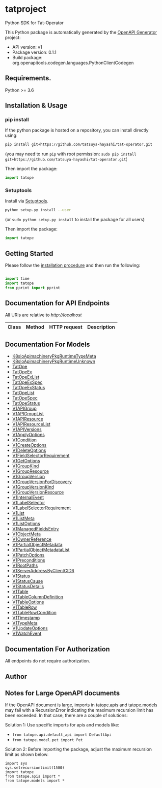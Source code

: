 # tatproject
Python SDK for Tat-Operator

This Python package is automatically generated by the [OpenAPI Generator](https://openapi-generator.tech) project:

- API version: v1
- Package version: 0.1.1
- Build package: org.openapitools.codegen.languages.PythonClientCodegen

## Requirements.

Python >= 3.6

## Installation & Usage
### pip install

If the python package is hosted on a repository, you can install directly using:

```sh
pip install git+https://github.com/tatsuya-hayashi/tat-operator.git
```
(you may need to run `pip` with root permission: `sudo pip install git+https://github.com/tatsuya-hayashi/tat-operator.git`)

Then import the package:
```python
import tatope
```

### Setuptools

Install via [Setuptools](http://pypi.python.org/pypi/setuptools).

```sh
python setup.py install --user
```
(or `sudo python setup.py install` to install the package for all users)

Then import the package:
```python
import tatope
```

## Getting Started

Please follow the [installation procedure](#installation--usage) and then run the following:

```python

import time
import tatope
from pprint import pprint
```

## Documentation for API Endpoints

All URIs are relative to *http://localhost*

Class | Method | HTTP request | Description
------------ | ------------- | ------------- | -------------


## Documentation For Models

 - [K8sIoApimachineryPkgRuntimeTypeMeta](docs/K8sIoApimachineryPkgRuntimeTypeMeta.md)
 - [K8sIoApimachineryPkgRuntimeUnknown](docs/K8sIoApimachineryPkgRuntimeUnknown.md)
 - [TatOpe](docs/TatOpe.md)
 - [TatOpeEx](docs/TatOpeEx.md)
 - [TatOpeExList](docs/TatOpeExList.md)
 - [TatOpeExSpec](docs/TatOpeExSpec.md)
 - [TatOpeExStatus](docs/TatOpeExStatus.md)
 - [TatOpeList](docs/TatOpeList.md)
 - [TatOpeSpec](docs/TatOpeSpec.md)
 - [TatOpeStatus](docs/TatOpeStatus.md)
 - [V1APIGroup](docs/V1APIGroup.md)
 - [V1APIGroupList](docs/V1APIGroupList.md)
 - [V1APIResource](docs/V1APIResource.md)
 - [V1APIResourceList](docs/V1APIResourceList.md)
 - [V1APIVersions](docs/V1APIVersions.md)
 - [V1ApplyOptions](docs/V1ApplyOptions.md)
 - [V1Condition](docs/V1Condition.md)
 - [V1CreateOptions](docs/V1CreateOptions.md)
 - [V1DeleteOptions](docs/V1DeleteOptions.md)
 - [V1FieldSelectorRequirement](docs/V1FieldSelectorRequirement.md)
 - [V1GetOptions](docs/V1GetOptions.md)
 - [V1GroupKind](docs/V1GroupKind.md)
 - [V1GroupResource](docs/V1GroupResource.md)
 - [V1GroupVersion](docs/V1GroupVersion.md)
 - [V1GroupVersionForDiscovery](docs/V1GroupVersionForDiscovery.md)
 - [V1GroupVersionKind](docs/V1GroupVersionKind.md)
 - [V1GroupVersionResource](docs/V1GroupVersionResource.md)
 - [V1InternalEvent](docs/V1InternalEvent.md)
 - [V1LabelSelector](docs/V1LabelSelector.md)
 - [V1LabelSelectorRequirement](docs/V1LabelSelectorRequirement.md)
 - [V1List](docs/V1List.md)
 - [V1ListMeta](docs/V1ListMeta.md)
 - [V1ListOptions](docs/V1ListOptions.md)
 - [V1ManagedFieldsEntry](docs/V1ManagedFieldsEntry.md)
 - [V1ObjectMeta](docs/V1ObjectMeta.md)
 - [V1OwnerReference](docs/V1OwnerReference.md)
 - [V1PartialObjectMetadata](docs/V1PartialObjectMetadata.md)
 - [V1PartialObjectMetadataList](docs/V1PartialObjectMetadataList.md)
 - [V1PatchOptions](docs/V1PatchOptions.md)
 - [V1Preconditions](docs/V1Preconditions.md)
 - [V1RootPaths](docs/V1RootPaths.md)
 - [V1ServerAddressByClientCIDR](docs/V1ServerAddressByClientCIDR.md)
 - [V1Status](docs/V1Status.md)
 - [V1StatusCause](docs/V1StatusCause.md)
 - [V1StatusDetails](docs/V1StatusDetails.md)
 - [V1Table](docs/V1Table.md)
 - [V1TableColumnDefinition](docs/V1TableColumnDefinition.md)
 - [V1TableOptions](docs/V1TableOptions.md)
 - [V1TableRow](docs/V1TableRow.md)
 - [V1TableRowCondition](docs/V1TableRowCondition.md)
 - [V1Timestamp](docs/V1Timestamp.md)
 - [V1TypeMeta](docs/V1TypeMeta.md)
 - [V1UpdateOptions](docs/V1UpdateOptions.md)
 - [V1WatchEvent](docs/V1WatchEvent.md)


## Documentation For Authorization

 All endpoints do not require authorization.

## Author



## Notes for Large OpenAPI documents
If the OpenAPI document is large, imports in tatope.apis and tatope.models may fail with a
RecursionError indicating the maximum recursion limit has been exceeded. In that case, there are a couple of solutions:

Solution 1:
Use specific imports for apis and models like:
- `from tatope.api.default_api import DefaultApi`
- `from tatope.model.pet import Pet`

Solution 2:
Before importing the package, adjust the maximum recursion limit as shown below:
```
import sys
sys.setrecursionlimit(1500)
import tatope
from tatope.apis import *
from tatope.models import *
```

